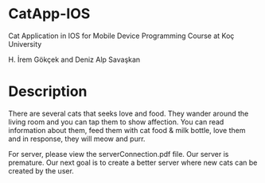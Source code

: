 # CatApp-IOS

Cat Application in IOS for Mobile Device Programming Course at Koç University

H. İrem Gökçek and Deniz Alp Savaşkan

# Description

There are several cats that seeks love and food. They wander around the living room and you can tap them to show affection. 
You can read information about them, feed them with cat food & milk bottle, love them and in response, they will meow and purr. 

For server, please view the serverConnection.pdf file. 
Our server is premature. Our next goal is to create a better server where new cats can be created by the user. 

